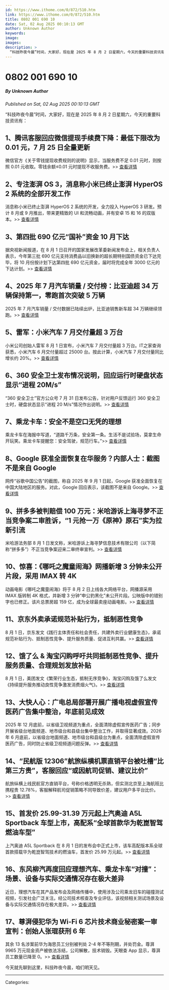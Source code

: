 ```yaml
---
id: https://www.ithome.com/0/872/510.htm
link: https://www.ithome.com/0/872/510.htm
title: 0802 001 690 10
date: Sat, 02 Aug 2025 00:10:13 GMT
author: Unknown Author
keywords: 
image: 
images: 
description: >
  “科技昨夜今晨”时间，大家好，现在是 2025 年 8 月 2 日星期六，今天的重要科技资讯有：1、腾讯客服回应微信提现手续费下降：最低下限改为 0.01 元，7 月 25 日全量更新微信官方《关于零钱提现收费规则的说明》显示，当服务费不足 0.01 元时，则按照 0.01 元收取。零钱余额≤0.01 元时提现不收服务费。&gt;&gt; 查看详情2、专注澎湃 OS 3，消息称小米已终止澎湃 HyperOS 2 系统的全部开发工作消息称小米已终止澎湃 HyperOS 2 系统的开发，全力投入 HyperOS 3 研发。预计 8 月或 9 月推出，带来更精致的 UI 和流畅动画，并有安卓 15 和 16 的双版本。&gt;&gt; 查看详情3、第四批 690 亿元“国补”资金 10 月下达据央视新闻报道，在 8 月 1 日召开的国家发展改革委新闻发布会上，相关负责人表示，今年第三批 690 亿元支持消费品以旧换新的超长期特别国债资金已下达完毕，将
---
```

# 0802 001 690 10
##### By Unknown Author
_Published on Sat, 02 Aug 2025 00:10:13 GMT_

“科技昨夜今晨”时间，大家好，现在是 2025 年 8 月 2 日星期六，今天的重要科技资讯有：

1、腾讯客服回应微信提现手续费下降：最低下限改为 0.01 元，7 月 25 日全量更新
--------------------------------------------

微信官方《关于零钱提现收费规则的说明》显示，当服务费不足 0.01 元时，则按照 0.01 元收取。零钱余额≤0.01 元时提现不收服务费。>> [查看详情](https://www.ithome.com/0/872/280.htm)

2、专注澎湃 OS 3，消息称小米已终止澎湃 HyperOS 2 系统的全部开发工作
------------------------------------------

消息称小米已终止澎湃 HyperOS 2 系统的开发，全力投入 HyperOS 3 研发。预计 8 月或 9 月推出，带来更精致的 UI 和流畅动画，并有安卓 15 和 16 的双版本。>> [查看详情](https://www.ithome.com/0/872/386.htm)

3、第四批 690 亿元“国补”资金 10 月下达
-------------------------

据央视新闻报道，在 8 月 1 日召开的国家发展改革委新闻发布会上，相关负责人表示，今年第三批 690 亿元支持消费品以旧换新的超长期特别国债资金已下达完毕，将 10 月份按计划下达第四批 690 亿元资金，届时将完成全年 3000 亿元的下达计划。>> [查看详情](https://www.ithome.com/0/872/292.htm)

4、2025 年 7 月汽车销量 / 交付榜：比亚迪超 34 万辆保持第一，零跑首次突破 5 万辆
-------------------------------------------------

2025 年 7 月汽车销量 / 交付数据已陆续出炉，比亚迪销售新车超 34 万辆继续领跑。>> [查看详情](https://www.ithome.com/0/872/499.htm)

5、雷军：小米汽车 7 月交付量超 3 万台
----------------------

小米公司创始人雷军 8 月 1 日宣布，小米汽车 7 月交付量超 3 万台。IT之家查询获悉，小米汽车 6 月交付量超过 25000 台。按此计算，小米汽车 7 月交付量同比增长约 20%。>> [查看详情](https://www.ithome.com/0/872/265.htm)

6、360 安全卫士发布情况说明，回应运行时硬盘状态显示“进程 20M/s”
--------------------------------------

“360 安全卫士”官方公众号 7 月 31 日发布公告，针对用户反馈运行 360 安全卫士时，硬盘状态显示“进程 20 M/s”情况作出说明。>> [查看详情](https://www.ithome.com/0/872/238.htm)

7、乘龙卡车：安全不是空口无凭的理想
------------------

乘龙卡车在海报中写道，“道路千万条，安全第一条。生活不是试验场，莫拿生命开玩笑。乘龙卡车提醒您：安全驾驶，规范行车。”>> [查看详情](https://www.ithome.com/0/872/351.htm)

8、Google 获准全面恢复在华服务？内部人士：截图不是来自 Google
--------------------------------------

网传“谷歌中国公告”的截图，称自 2025 年 9 月 1 日起，Google 获准全面恢复在中国大陆地区的服务。对此，Google 回应表示，该截图不是来自 Google。>> [查看详情](https://www.ithome.com/0/872/432.htm)

9、拼多多被判赔偿 100 万元：米哈游诉上海寻梦不正当竞争案二审胜诉，“1 元抢一万《原神》原石”实为拉新引流
--------------------------------------------------------

米哈游法务部 8 月 1 日发文称，米哈游诉上海寻梦信息技术有限公司（以下简称“拼多多”）不正当竞争案迎来二审终审宣判。>> [查看详情](https://www.ithome.com/0/872/316.htm)

10、惊喜：《哪吒之魔童闹海》网播新增 3 分钟未公开片段，采用 IMAX 转 4K
------------------------------------------

动画电影《哪吒之魔童闹海》将于 8 月 2 日上线各大网络平台，网播源采用 IMAX 版转制 4K 格式，并新增 3 分钟“申公豹黑化”未公开片段。公映版中的错别字也已修正。该片总票房超 159 亿，成为全球最卖座动画电影。>> [查看详情](https://www.ithome.com/0/872/348.htm)

11、京东外卖承诺规范补贴行为，抵制恶性竞争
----------------------

8 月 1 日，京东发文《践行主体责任和社会责任，共建外卖行业健康生态》，承诺规范补贴行为、抵制恶性竞争、提升服务质量、促进互利共赢。>> [查看详情](https://www.ithome.com/0/872/296.htm)

12、饿了么 & 淘宝闪购呼吁共同抵制恶性竞争、提升服务质量、合理规划发放补贴
---------------------------------------

8 月 1 日，美团发文《繁荣行业生态，抵制无序竞争》，淘宝闪购及饿了么发文《持续提升服务推动良性竞争激发消费烟火气》。>> [查看详情](https://www.ithome.com/0/872/289.htm)

13、大快人心：广电总局部署开展广播电视虚假宣传医药广告集中整治，年底前见成效
---------------------------------------

2025 年 12 月底前，以省级卫视频道为重点，全面清除虚假宣传医药广告；同步开展省级台地面频道、地市级台和县级台集中整治工作，并取得显著成效。2026 年 6 月底前，以省级台地面频道、地市级台和县级台为重点，全面清除虚假宣传医药广告，同时防止省级卫视频道问题反弹。>> [查看详情](https://www.ithome.com/0/872/496.htm)

14、“民航版 12306”航旅纵横机票直销平台被吐槽“比第三方贵”，客服回应“或因航司促销、建议比价”
----------------------------------------------------

航旅纵横上线民航官方直销平台，号称价格透明无杀熟，但实测北京至上海航班比携程贵 12.78%，客服解释航司促销策略不同导致价差，建议用户多平台比价。>> [查看详情](https://www.ithome.com/0/872/480.htm)

15、首发价 25.99-31.39 万元起上汽奥迪 A5L Sportback 车型上市，高配系“全球首款华为乾崑智驾燃油车型”
-----------------------------------------------------------------

上汽奥迪 A5L Sportback 在 8 月 1 日的发布会中正式上市，该车高配版本系全球首款搭载华为乾崑智驾技术的燃油车，首发价 25.99 万元起。>> [查看详情](https://www.ithome.com/0/872/471.htm)

16、东风柳汽再度回应理想汽车、乘龙卡车“对撞”：场景、设备与实际交通情况存在极大差异
-------------------------------------------

近日，理想汽车在其产品发布会及网络传播中，使用涉及公司乘龙旧车的碰撞测试视频，引发社会广泛关注。经公司技术核查及专业评估，该视频相关测试场景及设备与实际交通情况存在极大差异。>> [查看详情](https://www.ithome.com/0/872/463.htm)

17、尊湃侵犯华为 Wi-Fi 6 芯片技术商业秘密案一审宣判：创始人张琨获刑 6 年
-------------------------------------------

其余 13 名涉案前华为海思员工分别被判处 2-4 年不等刑期，并处罚金。尊湃 9965 万元现金资产被依法冻结，公司解散，技术销毁。天眼查 App 显示，尊湃员工数量已降至 0。>> [查看详情](https://www.ithome.com/0/872/388.htm)

今天就先聊到这里，科技昨夜今晨，咱们明天见。

---
Categories: 